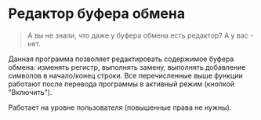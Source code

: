 # Редактор буфера обмена

> А вы не знали, что даже у буфера обмена есть редактор? А у вас - нет.

Данная программа позволяет редактировать содержимое буфера обмена: изменять регистр, выполнять замену, выполнять добавление символов в начало/конец строки. Все перечисленные выше функции работают после перевода программы в активный режим (кнопкой "Включить"). 

Работает на уровне пользователя (повышенные права не нужны).